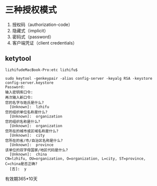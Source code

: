 # 三种授权模式
1. 授权码（authorization-code）
2. 隐藏式（implicit）
3. 密码式（password）
4. 客户端凭证（client credentials）



## ketytool

```none
lizhifudeMacBook-Pro:etc lizhifu$ 

sudo keytool -genkeypair -alias config-server -keyalg RSA -keystore config-server.keystore
Password:
输入密钥库口令:
再次输入新口令:
您的名字与姓氏是什么?
  [Unknown]:  lzhifu
您的组织单位名称是什么?
  [Unknown]:  organization
您的组织名称是什么?
  [Unknown]:  organization
您所在的城市或区域名称是什么?
  [Unknown]:  city
您所在的省/市/自治区名称是什么?
  [Unknown]:  province
该单位的双字母国家/地区代码是什么?
  [Unknown]:  china
CN=lzhifu, OU=organization, O=organization, L=city, ST=province, C=china是否正确?
  [否]:  y
```

 有效期365*10天